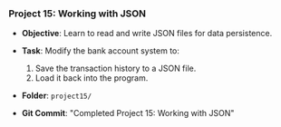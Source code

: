 ### Project 15: Working with JSON
- **Objective**: Learn to read and write JSON files for data persistence.
- **Task**: Modify the bank account system to:
  1. Save the transaction history to a JSON file.
  2. Load it back into the program.


- **Folder**: `project15/`
- **Git Commit**: "Completed Project 15: Working with JSON"
